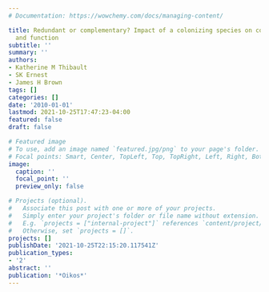 ```yaml
---
# Documentation: https://wowchemy.com/docs/managing-content/

title: Redundant or complementary? Impact of a colonizing species on community structure
  and function
subtitle: ''
summary: ''
authors:
- Katherine M Thibault
- SK Ernest
- James H Brown
tags: []
categories: []
date: '2010-01-01'
lastmod: 2021-10-25T17:47:23-04:00
featured: false
draft: false

# Featured image
# To use, add an image named `featured.jpg/png` to your page's folder.
# Focal points: Smart, Center, TopLeft, Top, TopRight, Left, Right, BottomLeft, Bottom, BottomRight.
image:
  caption: ''
  focal_point: ''
  preview_only: false

# Projects (optional).
#   Associate this post with one or more of your projects.
#   Simply enter your project's folder or file name without extension.
#   E.g. `projects = ["internal-project"]` references `content/project/deep-learning/index.md`.
#   Otherwise, set `projects = []`.
projects: []
publishDate: '2021-10-25T22:15:20.117541Z'
publication_types:
- '2'
abstract: ''
publication: '*Oikos*'
---
```

